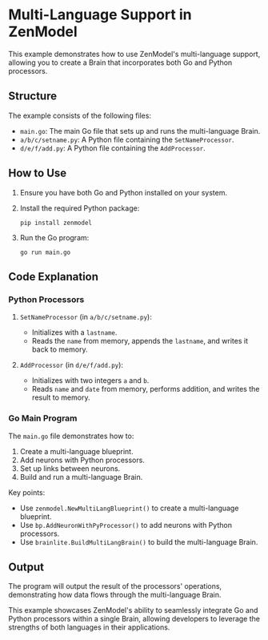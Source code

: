 # Multi-Language Support in ZenModel

This example demonstrates how to use ZenModel's multi-language support, allowing you to create a Brain that incorporates both Go and Python processors.

## Structure

The example consists of the following files:

- `main.go`: The main Go file that sets up and runs the multi-language Brain.
- `a/b/c/setname.py`: A Python file containing the `SetNameProcessor`.
- `d/e/f/add.py`: A Python file containing the `AddProcessor`.

## How to Use

1. Ensure you have both Go and Python installed on your system.

2. Install the required Python package:

   ```
   pip install zenmodel
   ```

3. Run the Go program:

   ```
   go run main.go
   ```

## Code Explanation

### Python Processors

1. `SetNameProcessor` (in `a/b/c/setname.py`):
   - Initializes with a `lastname`.
   - Reads the `name` from memory, appends the `lastname`, and writes it back to memory.

2. `AddProcessor` (in `d/e/f/add.py`):
   - Initializes with two integers `a` and `b`.
   - Reads `name` and `date` from memory, performs addition, and writes the result to memory.

### Go Main Program

The `main.go` file demonstrates how to:

1. Create a multi-language blueprint.
2. Add neurons with Python processors.
3. Set up links between neurons.
4. Build and run a multi-language Brain.

Key points:

- Use `zenmodel.NewMultiLangBlueprint()` to create a multi-language blueprint.
- Use `bp.AddNeuronWithPyProcessor()` to add neurons with Python processors.
- Use `brainlite.BuildMultiLangBrain()` to build the multi-language Brain.

## Output

The program will output the result of the processors' operations, demonstrating how data flows through the multi-language Brain.

This example showcases ZenModel's ability to seamlessly integrate Go and Python processors within a single Brain, allowing developers to leverage the strengths of both languages in their applications.
